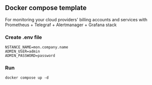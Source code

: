## Docker compose template
For monitoring your cloud providers' billing accounts and services with Prometheus + Telegraf + Alertmanager + Grafana stack
### Create .env file
```
NSTANCE_NAME=mon.company.name
ADMIN_USER=admin
ADMIN_PASSWORD=password
```
### Run
```
docker compose up -d
```